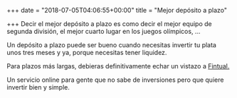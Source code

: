 +++
date = "2018-07-05T04:06:55+00:00"
title = "Mejor depósito a plazo"

+++
Decir el mejor depósito a plazo es como decir el mejor equipo de segunda división, el mejor cuarto lugar en los juegos olímpicos, ...

Un depósito a plazo puede ser bueno cuando necesitas invertir tu plata unos tres meses y ya, porque necesitas tener liquidez.

Para plazos más largas, debieras definitivamente echar un vistazo a [Fintual.](www.fintual.cl)

Un servicio online para gente que no sabe de inversiones pero que quiere invertir bien y simple.